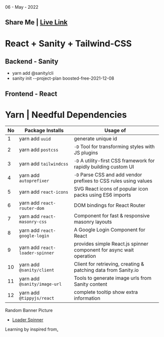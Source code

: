 06 - May - 2022

## Share Me | [Live Link](www)

# React + Sanity + Tailwind-CSS

## Backend - Sanity
* yarn add @sanity/cli
* sanity init --project-plan boosted-free-2021-12-08


## Frontend - React 
# Yarn | Needful Dependencies
|No| Package Installs                | Usage of                                                             |
|--|---------------------------------|----------------------------------------------------------------------|
| 1| yarn add `uuid`                 | generate unique id                                                   |
| 2| yarn add `postcss`              | `-D` Tool for transforming styles with JS plugins                    |
| 3| yarn add `tailwindcss`          | `-D` A utility-first CSS framework for rapidly building custom UI    |
| 4| yarn add `autoprefixer`         | `-D` Parse CSS and add vendor prefixes to CSS rules using values     |
| 5| yarn add `react-icons`          | SVG React icons of popular icon packs using ES6 imports              |
| 6| yarn add `react-router-dom`     | DOM bindings for React Router                                        |
| 7| yarn add `react-masonry-css`    | Component for fast & responsive masonry layouts                      |
| 8| yarn add `react-google-login`   | A Google Login Component for React                                   |
| 9| yarn add `react-loader-spinner` | provides simple React.js spinner component for async wait operation  |
|10| yarn add `@sanity/client`       | Client for retrieving, creating & patching data from Sanity.io       |
|11| yarn add `@sanity/image-url`    | Tools to generate image urls from Sanity content                     |
|12| yarn add `@tippyjs/react`       | complete tooltip show extra information                              |


Random Banner Picture

* [Loader Spinner](https://mhnpd.github.io/react-loader-spinner)

Learning by inspired from[.](https://youtu.be/1RHDhtbqo94)